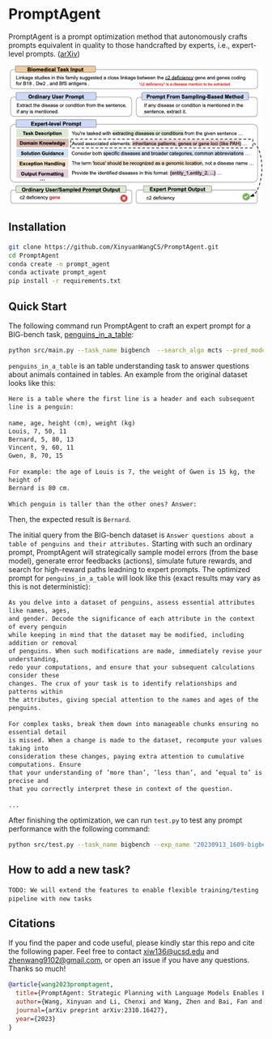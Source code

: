 # PromptAgent

PromptAgent is a prompt optimization method that autonomously crafts prompts equivalent in quality to those handcrafted by experts, i.e., expert-level prompts. ([arXiv](https://arxiv.org/abs/2310.16427))

<p align="center">
<img src="./images/github_expert_prompt.png" alt="Expert-level Prompting" width="500" title="Expert-level Prompting"/>
</p>



## Installation

```bash
git clone https://github.com/XinyuanWangCS/PromptAgent.git
cd PromptAgent
conda create -n prompt_agent
conda activate prompt_agent
pip install -r requirements.txt
```


## Quick Start

The following command run PromptAgent to craft an expert prompt for a BIG-bench task, [penguins_in_a_table](https://github.com/google/BIG-bench/tree/main/bigbench/benchmark_tasks/penguins_in_a_table):
```bash
python src/main.py --task_name bigbench  --search_algo mcts --pred_model gpt-3.5-turbo --log_dir logs/ --post_instruction False --init_prompt "Answer questions about a table of penguins and their attributes." --train_shuffle True --batch_size 5 --expand_width 3 --train_size 70 --eval_size 70 --test_size 79 --iteration_num 12 --depth_limit 8 --data_dir datasets/penguins_in_a_table.json --api_key 
```

`penguins_in_a_table` is an table understanding task to answer questions about animals contained in tables. An example from the original dataset looks like this:
```
Here is a table where the first line is a header and each subsequent line is a penguin:

name, age, height (cm), weight (kg)
Louis, 7, 50, 11
Bernard, 5, 80, 13
Vincent, 9, 60, 11
Gwen, 8, 70, 15

For example: the age of Louis is 7, the weight of Gwen is 15 kg, the height of
Bernard is 80 cm.

Which penguin is taller than the other ones? Answer:
```
Then, the expected result is `Bernard`.

The initial query from the BIG-bench dataset is `Answer questions about a table of penguins and their attributes.` Starting with such an ordinary prompt, PromptAgent will strategically sample model errors (from the base model), generate error feedbacks (actions), simulate future rewards, and search for high-reward paths leadning to expert prompts. The optimized prompt for `penguins_in_a_table` will look like this (exact results may vary as this is not deterministic):
```
As you delve into a dataset of penguins, assess essential attributes like names, ages, 
and gender. Decode the significance of each attribute in the context of every penguin 
while keeping in mind that the dataset may be modified, including addition or removal 
of penguins. When such modifications are made, immediately revise your understanding, 
redo your computations, and ensure that your subsequent calculations consider these 
changes. The crux of your task is to identify relationships and patterns within 
the attributes, giving special attention to the names and ages of the penguins.

For complex tasks, break them down into manageable chunks ensuring no essential detail 
is missed. When a change is made to the dataset, recompute your values taking into 
consideration these changes, paying extra attention to cumulative computations. Ensure 
that your understanding of ’more than’, ’less than’, and ’equal to’ is precise and 
that you correctly interpret these in context of the question.

...
```

After finishing the optimization, we can run `test.py` to test any prompt performance with the following command:
```bash
python src/test.py --task_name bigbench --exp_name "20230913_1609-bigbench_geometric_shapes-algo_mcts-batch_2-train_150-eval_5-test_5" --eval_prompt "your prompt" --api_key "your_api" --data_dir "bigbench json path"
```

## How to add a new task?

`TODO: We will extend the features to enable flexible training/testing pipeline with new tasks`


## Citations

If you find the paper and code useful, please kindly star this repo and cite the following paper. Feel free to contact <xiw136@ucsd.edu> and <zhenwang9102@gmail.com>, or open an issue if you have any questions. Thanks so much!

```bibtex
@article{wang2023promptagent,
  title={PromptAgent: Strategic Planning with Language Models Enables Expert-level Prompt Optimization},
  author={Wang, Xinyuan and Li, Chenxi and Wang, Zhen and Bai, Fan and Luo, Haotian and Zhang, Jiayou and Jojic, Nebojsa and Xing, Eric P and Hu, Zhiting},
  journal={arXiv preprint arXiv:2310.16427},
  year={2023}
}
```